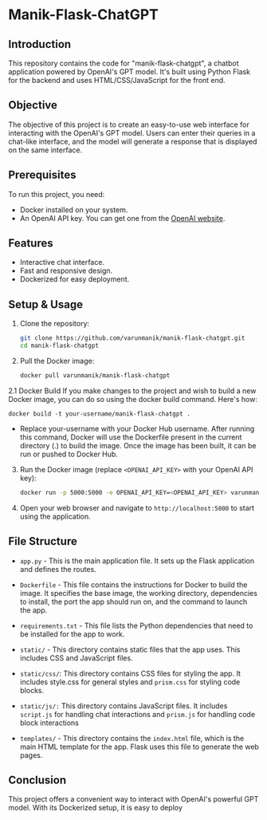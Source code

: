 # Manik-Flask-ChatGPT

## Introduction

This repository contains the code for "manik-flask-chatgpt", a chatbot application powered by OpenAI's GPT model. It's built using Python Flask for the backend and uses HTML/CSS/JavaScript for the front end.

## Objective

The objective of this project is to create an easy-to-use web interface for interacting with the OpenAI's GPT model. Users can enter their queries in a chat-like interface, and the model will generate a response that is displayed on the same interface.

## Prerequisites

To run this project, you need:

- Docker installed on your system.
- An OpenAI API key. You can get one from the [OpenAI website](https://beta.openai.com/).

## Features

- Interactive chat interface.
- Fast and responsive design.
- Dockerized for easy deployment.

## Setup & Usage

1. Clone the repository:
    ```bash
    git clone https://github.com/varunmanik/manik-flask-chatgpt.git
    cd manik-flask-chatgpt
    ```

2. Pull the Docker image:
    ```bash
    docker pull varunmanik/manik-flask-chatgpt
    ```
2.1 Docker Build
If you make changes to the project and wish to build a new Docker image, you can do so using the docker build command. Here's how:

```
docker build -t your-username/manik-flask-chatgpt .
```
- Replace your-username with your Docker Hub username. After running this command, Docker will use the Dockerfile present in the current directory (.) to build the image. Once the image has been built, it can be run or pushed to Docker Hub.

3. Run the Docker image (replace `<OPENAI_API_KEY>` with your OpenAI API key):
    ```bash
    docker run -p 5000:5000 -e OPENAI_API_KEY=<OPENAI_API_KEY> varunmanik/manik-flask-chatgpt
    ```

4. Open your web browser and navigate to `http://localhost:5000` to start using the application.

## File Structure

- `app.py` - This is the main application file. It sets up the Flask application and defines the routes.
- `Dockerfile` - This file contains the instructions for Docker to build the image. It specifies the base image, the working directory, dependencies to install, the port the app should run on, and the command to launch the app.
- `requirements.txt` - This file lists the Python dependencies that need to be installed for the app to work.
- `static/` - This directory contains static files that the app uses. This includes CSS and JavaScript files.

- `static/css/`: This directory contains CSS files for styling the app. It includes style.css for general styles and `prism.css` for styling code blocks.

- `static/js/:` This directory contains JavaScript files. It includes `script.js` for handling chat interactions and `prism.js` for handling code block interactions
- `templates/` - This directory contains the `index.html` file, which is the main HTML template for the app. Flask uses this file to generate the web pages.

## Conclusion

This project offers a convenient way to interact with OpenAI's powerful GPT model. With its Dockerized setup, it is easy to deploy
